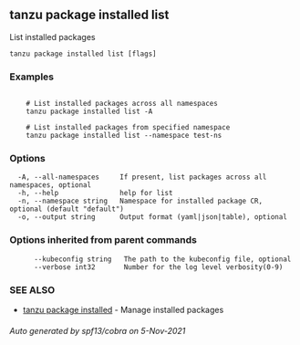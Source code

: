 ## tanzu package installed list

List installed packages

```
tanzu package installed list [flags]
```

### Examples

```

    # List installed packages across all namespaces 	
    tanzu package installed list -A
	
    # List installed packages from specified namespace	
    tanzu package installed list --namespace test-ns
```

### Options

```
  -A, --all-namespaces     If present, list packages across all namespaces, optional
  -h, --help               help for list
  -n, --namespace string   Namespace for installed package CR, optional (default "default")
  -o, --output string      Output format (yaml|json|table), optional
```

### Options inherited from parent commands

```
      --kubeconfig string   The path to the kubeconfig file, optional
      --verbose int32       Number for the log level verbosity(0-9)
```

### SEE ALSO

* [tanzu package installed](tanzu_package_installed.md)	 - Manage installed packages

###### Auto generated by spf13/cobra on 5-Nov-2021

